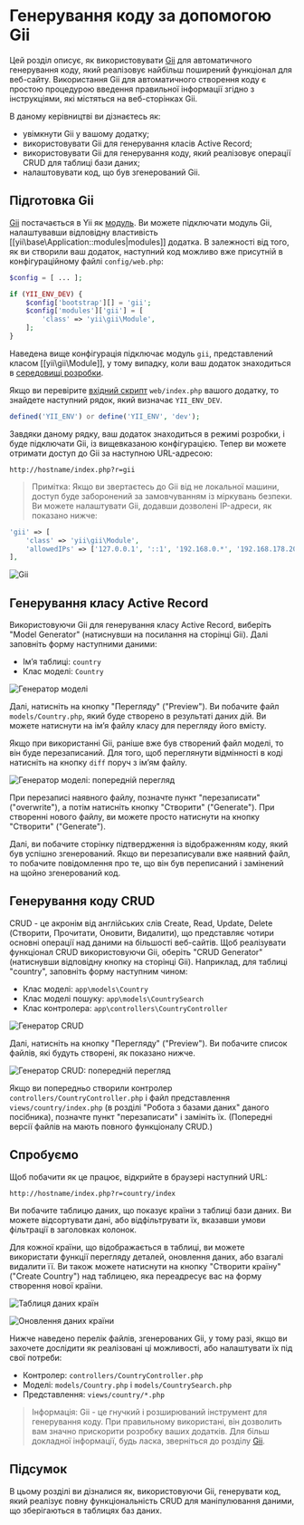 Генерування коду за допомогою Gii
=================================

Цей розділ описує, як використовувати [Gii](https://github.com/yiisoft/yii2-gii/blob/master/docs/guide-uk/README.md)
для автоматичного генерування коду, який реалізовує найбільш поширений функціонал для веб-сайту. Використання Gii для 
автоматичного створення коду є простою процедурою введення правильної інформації згідно з інструкціями, які містяться
на веб-сторінках Gii.

В даному керівництві ви дізнаєтесь як:

* увімкнути Gii у вашому додатку;
* використовувати Gii для генерування класів Active Record;
* використовувати Gii для генерування коду, який реалізовує операції CRUD для таблиці бази даних;
* налаштовувати код, що був згенерований Gii.


Підготовка Gii <span id="starting-gii"></span>
--------------

[Gii](https://github.com/yiisoft/yii2-gii/blob/master/docs/guide-uk/README.md) постачається в Yii як [модуль](structure-modules.md). 
Ви можете підключати модуль Gii, налаштувавши відповідну властивість [[yii\base\Application::modules|modules]] додатка. В залежності
від того, як ви створили ваш додаток, наступний код можливо вже присутній в конфігураційному файлі `config/web.php`:

```php
$config = [ ... ];

if (YII_ENV_DEV) {
    $config['bootstrap'][] = 'gii';
    $config['modules']['gii'] = [
        'class' => 'yii\gii\Module',
    ];
}
```

Наведена вище конфігурація підключає модуль `gii`, представлений класом [[yii\gii\Module]], у тому випадку,
коли ваш додаток знаходиться в [середовищі розробки](concept-configurations.md#environment-constants).

Якщо ви перевірите [вхідний скрипт](structure-entry-scripts.md) `web/index.php` вашого додатку, то
знайдете наступний рядок, який визначає `YII_ENV_DEV`.

```php
defined('YII_ENV') or define('YII_ENV', 'dev');
```

Завдяки даному рядку, ваш додаток знаходиться в режимі розробки, і буде підключати Gii, із вищевказаною конфігурацією.
Тепер ви можете отримати доступ до Gii за наступною URL-адресою:

```
http://hostname/index.php?r=gii
```

> Примітка: Якщо ви звертаєтесь до Gii від не локальної машини, доступ буде заборонений за замовчуванням із міркувань
  безпеки. Ви можете налаштувати Gii, додавши дозволені IP-адреси, як показано нижче:
>
```php
'gii' => [
    'class' => 'yii\gii\Module',
    'allowedIPs' => ['127.0.0.1', '::1', '192.168.0.*', '192.168.178.20'] // налаштувати для ваших потреб
],
```

![Gii](images/start-gii.png)


Генерування класу Active Record <span id="generating-ar"></span>
-------------------------------

Використовуючи Gii для генерування класу Active Record, виберіть "Model Generator" (натиснувши на посилання на сторінці Gii).
Далі заповніть форму наступними даними:

* Ім’я таблиці: `country`
* Клас моделі: `Country`

![Генератор моделі](images/start-gii-model.png)

Далі, натисніть на кнопку "Перегляду" ("Preview"). Ви побачите файл `models/Country.php`, який буде створено в результаті
даних дій. Ви можете натиснути на ім’я файлу класу для перегляду його вмісту.

Якщо при використанні Gii, раніше вже був створений файл моделі, то він буде перезаписаний. Для того, щоб переглянути 
відмінності в коді натисніть на кнопку `diff` поруч з ім’ям файлу.

![Генератор моделі: попередній перегляд](images/start-gii-model-preview.png)

При перезаписі наявного файлу, позначте пункт "перезаписати" ("overwrite"), а потім натисніть кнопку "Створити" ("Generate"). При створенні нового файлу, ви можете просто натиснути на кнопку "Створити" ("Generate").

Далі, ви побачите сторінку підтвердження із відображенням коду, який був успішно згенерований. Якщо ви перезаписували вже наявний 
файл, то побачите повідомлення про те, що він був переписаний і замінений на щойно згенерований код.


Генерування коду CRUD <span id="generating-crud"></span>
---------------------

CRUD - це акронім від англійських слів Create, Read, Update, Delete (Створити, Прочитати, Оновити, Видалити), що представляє чотири основні операції над даними на більшості веб-сайтів.
Щоб реалізувати функціонал CRUD використовуючи Gii, оберіть "CRUD Generator" (натиснувши відповідну кнопку на сторінці Gii). Наприклад, для таблиці "country", заповніть форму наступним чином:

* Клас моделі: `app\models\Country`
* Клас моделі пошуку: `app\models\CountrySearch`
* Клас контролера: `app\controllers\CountryController`

![Генератор CRUD](images/start-gii-crud.png)

Далі, натисніть на кнопку "Перегляду" ("Preview"). Ви побачите список файлів, які будуть створені, як показано нижче.

![Генератор CRUD: попередній перегляд](images/start-gii-crud-preview.png)

Якщо ви попередньо створили контролер `controllers/CountryController.php` і файл представлення `views/country/index.php` 
(в розділі "Робота з базами даних" даного посібника), позначте пункт "перезаписати" і замініть їх. (Попередні версії файлів на мають повного функціоналу CRUD.)


Спробуємо <span id="trying-it-out"></span>
---------

Щоб побачити як це працює, відкрийте в браузері наступний URL:

```
http://hostname/index.php?r=country/index
```

Ви побачите таблицю даних, що показує країни з таблиці бази даних. Ви можете відсортувати дані,
або відфільтрувати їх, вказавши умови фільтрації в заголовках колонок.

Для кожної країни, що відображається в таблиці, ви можете використати функції перегляду деталей, оновлення даних, або взагалі видалити її.
Ви також можете натиснути на кнопку "Створити країну" ("Create Country") над таблицею, яка переадресує вас на форму створення нової країни.

![Таблиця даних країн](images/start-gii-country-grid.png)

![Оновлення даних країни](images/start-gii-country-update.png)

Нижче наведено перелік файлів, згенерованих Gii, у тому разі, якщо ви захочете дослідити як реалізовані ці можливості, 
або налаштувати їх під свої потреби:

* Контролер: `controllers/CountryController.php`
* Моделі: `models/Country.php` і `models/CountrySearch.php`
* Представлення: `views/country/*.php`

> Інформація: Gii - це гнучкий і розширюваний інструмент для генерування коду. При правильному використані, він дозволить 
  вам значно прискорити розробку ваших додатків. Для більш докладної інформації, будь ласка, зверніться до розділу 
  [Gii](https://github.com/yiisoft/yii2-gii/blob/master/docs/guide-uk/README.md).


Підсумок <span id="summary"></span>
--------

В цьому розділі ви дізналися як, використовуючи Gii, генерувати код, який реалізує повну функціональність CRUD для 
маніпулювання даними, що зберігаються в таблицях баз даних.
